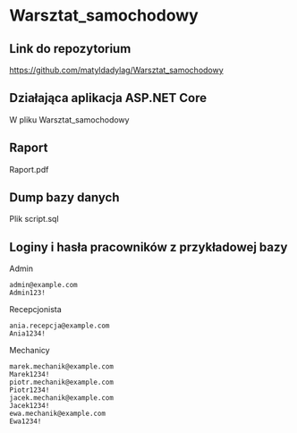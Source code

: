# Warsztat_samochodowy

## Link do repozytorium
https://github.com/matyldadylag/Warsztat_samochodowy

## Działająca aplikacja ASP.NET Core
W pliku Warsztat_samochodowy

## Raport
Raport.pdf

## Dump bazy danych
Plik script.sql

## Loginy i hasła pracowników z przykładowej bazy
Admin
```
admin@example.com
Admin123!
```
Recepcjonista
```
ania.recepcja@example.com
Ania1234!
```
Mechanicy
```
marek.mechanik@example.com
Marek1234!
piotr.mechanik@example.com
Piotr1234!
jacek.mechanik@example.com
Jacek1234!
ewa.mechanik@example.com
Ewa1234!
```

